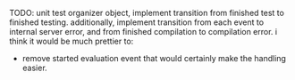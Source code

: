 TODO: unit test organizer object, implement transition from finished test to finished testing.
additionally, implement transition from each event to internal server error, and from finished compilation to compilation error.
i think it would be much prettier to:
- remove started evaluation event
that would certainly make the handling easier.